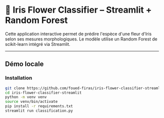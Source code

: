 # 🌸 Iris Flower Classifier – Streamlit + Random Forest

Cette application interactive permet de prédire l'espèce d'une fleur d'Iris selon ses mesures morphologiques. Le modèle utilise un Random Forest de scikit-learn intégré via Streamlit.

---

##  Démo locale

### Installation

```bash
git clone https://github.com/foued-firas/iris-flower-classifier-streamlit.git
cd iris-flower-classifier-streamlit
python -m venv venv
source venv/bin/activate 
pip install -r requirements.txt
streamlit run classification.py
